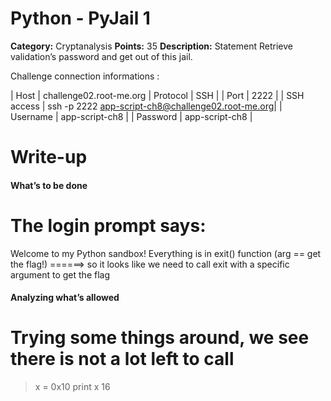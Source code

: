 # Python - PyJail 1
**Category:** Cryptanalysis **Points:** 35 **Description:**
Statement
Retrieve validation’s password and get out of this jail.

Challenge connection informations :

| Host	        | challenge02.root-me.org
| Protocol      | SSH                                               |
| Port          | 2222                                              |
| SSH access    | ssh -p 2222 app-script-ch8@challenge02.root-me.org| 
| Username      | app-script-ch8                                    |
| Password      | app-script-ch8                                    | 

# Write-up
#### What’s to be done

# The login prompt says:
Welcome to my Python sandbox! Everything is in exit() function (arg == get the flag!)
======> so it looks like we need to call exit with a specific argument to get the flag

#### Analyzing what’s allowed
# Trying some things around, we see there is not a lot left to call
> x = 0x10 
print x 
16
